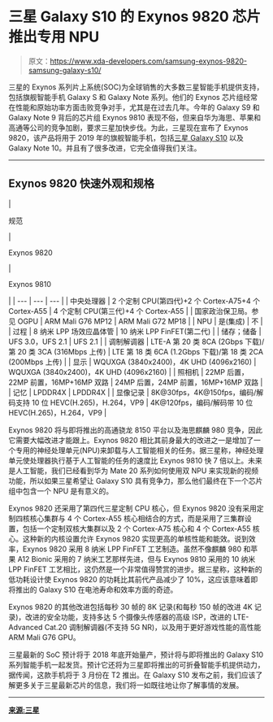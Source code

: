 # 三星 Galaxy S10 的 Exynos 9820 芯片推出专用 NPU

> 原文：<https://www.xda-developers.com/samsung-exynos-9820-samsung-galaxy-s10/>

三星的 Exynos 系列片上系统(SOC)为全球销售的大多数三星智能手机提供支持，包括旗舰智能手机 Galaxy S 和 Galaxy Note 系列。他们的 Exynos 芯片组经常在性能和原始功率方面击败竞争对手，尤其是在过去几年。今年的 Galaxy S9 和 Galaxy Note 9 背后的芯片组 Exynos 9810 表现不俗，但来自华为海思、苹果和高通等公司的竞争加剧，要求三星加快步伐。为此，三星现在宣布了 Exynos 9820，该产品将用于 2019 年的旗舰智能手机，包括[三星 Galaxy S10](https://www.xda-developers.com/four-samsung-galaxy-s10-models-5g/) 以及 Galaxy Note 10。并且有了很多改进，它完全值得我们关注。

* * *

## Exynos 9820 快速外观和规格

| 

规范

 | 

Exynos 9820

 | 

Exynos 9810

 |
| --- | --- | --- |
| 中央处理器 | 2 个定制 CPU(第四代)+2 个 Cortex-A75+4 个 Cortex-A55 | 4 个定制 CPU(第三代)+4 个 Cortex-A55 |
| 国家政治保卫局。参见 OGPU | ARM Mali G76 MP12 | ARM Mali G72 MP18 |
| NPU | 是(集成) | 不 |
| 过程 | 8 纳米 LPP 场效应晶体管 | 10 纳米 LPP FinFET(第二代) |
| 储存；储备 | UFS 3.0，UFS 2.1 | UFS 2.1 |
| 调制解调器 | LTE-A 第 20 类 8CA (2Gbps 下载)/第 20 类 3CA (316Mbps 上传) | LTE 第 18 类 6CA (1.2Gbps 下载)/第 18 类 2CA (200Mbps 上传) |
| 显示 | WQUXGA (3840x2400)，4K UHD (4096x2160) | WQUXGA (3840x2400)，4K UHD (4096x2160) |
| 照相机 | 22MP 后置，22MP 前置，16MP+16MP 双路 | 24MP 后置，24MP 前置，16MP+16MP 双路 |
| 记忆 | LPDDR4X | LPDDR4X |
| 显像记录 | 8K@30fps，4K@150fps，编码/解码支持 10 位 HEVC(H.265)，H.264，VP9 | 4K@120fps，编码/解码带 10 位 HEVC(H.265)，H.264，VP9 |

Exynos 9820 将与即将推出的高通骁龙 8150 平台以及海思麒麟 980 竞争，因此它需要大幅改进才能跟上。Exynos 9820 相比其前身最大的改进之一是增加了一个专用的神经处理单元(NPU)来卸载与人工智能相关的任务。据三星称，神经处理单元使处理器执行基于人工智能的任务的速度比 Exynos 9810 快 7 倍以上。未来是人工智能，我们已经看到华为 Mate 20 系列如何使用双 NPU 来实现新的视频功能，所以如果三星希望让 Galaxy S10 具有竞争力，那么他们最终在下一个芯片组中包含一个 NPU 是有意义的。

Exynos 9820 还采用了第四代三星定制 CPU 核心，但 Exynos 9820 没有采用定制四核核心集群与 4 个 Cortex-A55 核心相结合的方式，而是采用了三集群设置，包括一个定制双核大集群以及 2 个 Cortex-A75 核心和 4 个 Cortex-A55 核心。这种新的内核设置允许 Exynos 9820 实现更高的单核性能和能效。说到效率，Exynos 9820 采用 8 纳米 LPP FinFET 工艺制造。虽然不像麒麟 980 和苹果 A12 Bionic 采用的 7 纳米工艺那样先进，但与 Exynos 9810 采用的 10 纳米 LPP FinFET 工艺相比，这仍然是一个非常值得赞赏的进步。据三星称，这种新的低功耗设计使 Exynos 9820 的功耗比其前代产品减少了 10%，这应该意味着即将推出的 Galaxy S10 在电池寿命和效率方面的奇迹。

Exynos 9820 的其他改进包括每秒 30 帧的 8K 记录(和每秒 150 帧的改进 4K 记录)，改进的安全功能，支持多达 5 个摄像头传感器的高级 ISP，改进的 LTE-Advanced Cat.20 调制解调器(不支持 5G NR)，以及用于更好游戏性能的高性能 ARM Mali G76 GPU。

三星最新的 SoC 预计将于 2018 年底开始量产，预计将与即将推出的 Galaxy S10 系列智能手机一起发货。预计它还将为三星即将推出的可折叠智能手机提供动力，据传闻，这款手机将于 3 月份在 T2 推出。在 Galaxy S10 发布之前，我们应该了解更多关于三星最新芯片的信息，我们将一如既往地让你了解事情的发展。

* * *

[**来源:三星**](https://news.samsung.com/global/samsung-brings-on-device-ai-processing-for-premium-mobile-devices-with-exynos-9-series-9820-processor)